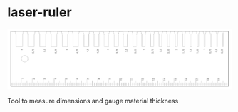 # laser-ruler

![laser-ruler preview](laser-ruler.png)

Tool to measure dimensions and gauge material thickness
